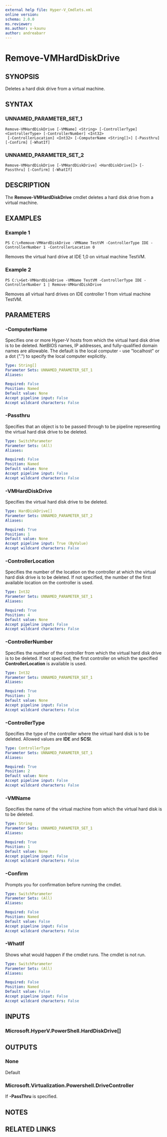 ```yaml
---
external help file: Hyper-V_Cmdlets.xml
online version: 
schema: 2.0.0
ms.reviewer:
ms.author: v-kaunu
author: andreabarr
---
```


# Remove-VMHardDiskDrive

## SYNOPSIS
Deletes a hard disk drive from a virtual machine.

## SYNTAX

### UNNAMED_PARAMETER_SET_1
```
Remove-VMHardDiskDrive [-VMName] <String> [-ControllerType] <ControllerType> [-ControllerNumber] <Int32>
 [-ControllerLocation] <Int32> [-ComputerName <String[]>] [-Passthru] [-Confirm] [-WhatIf]
```

### UNNAMED_PARAMETER_SET_2
```
Remove-VMHardDiskDrive [-VMHardDiskDrive] <HardDiskDrive[]> [-Passthru] [-Confirm] [-WhatIf]
```

## DESCRIPTION
The **Remove-VMHardDiskDrive** cmdlet deletes a hard disk drive from a virtual machine.

## EXAMPLES

### Example 1
```
PS C:\>Remove-VMHardDiskDrive -VMName TestVM -ControllerType IDE -ControllerNumber 1 -ControllerLocation 0
```

Removes the virtual hard drive at IDE 1,0 on virtual machine TestVM.

### Example 2
```
PS C:\>Get-VMHardDiskDrive -VMName TestVM -ControllerType IDE -ControllerNumber 1 | Remove-VMHardDiskDrive
```

Removes all virtual hard drives on IDE controller 1 from virtual machine TestVM.

## PARAMETERS

### -ComputerName
Specifies one or more Hyper-V hosts from which the virtual hard disk drive is to be deleted.
NetBIOS names, IP addresses, and fully-qualified domain names are allowable.
The default is the local computer - use "localhost" or a dot (".") to specify the local computer explicitly.

```yaml
Type: String[]
Parameter Sets: UNNAMED_PARAMETER_SET_1
Aliases: 

Required: False
Position: Named
Default value: None
Accept pipeline input: False
Accept wildcard characters: False
```

### -Passthru
Specifies that an object is to be passed through to be pipeline representing the virtual hard disk drive to be deleted.

```yaml
Type: SwitchParameter
Parameter Sets: (All)
Aliases: 

Required: False
Position: Named
Default value: None
Accept pipeline input: False
Accept wildcard characters: False
```

### -VMHardDiskDrive
Specifies the virtual hard disk drive to be deleted.

```yaml
Type: HardDiskDrive[]
Parameter Sets: UNNAMED_PARAMETER_SET_2
Aliases: 

Required: True
Position: 1
Default value: None
Accept pipeline input: True (ByValue)
Accept wildcard characters: False
```

### -ControllerLocation
Specifies the number of the location on the controller at which the virtual hard disk drive is to be deleted.
If not specified, the number of the first available location on the controller is used.

```yaml
Type: Int32
Parameter Sets: UNNAMED_PARAMETER_SET_1
Aliases: 

Required: True
Position: 4
Default value: None
Accept pipeline input: False
Accept wildcard characters: False
```

### -ControllerNumber
Specifies the number of the controller from which the virtual hard disk drive is to be deleted.
If not specified, the first controller on which the specified **ControllerLocation** is available is used.

```yaml
Type: Int32
Parameter Sets: UNNAMED_PARAMETER_SET_1
Aliases: 

Required: True
Position: 3
Default value: None
Accept pipeline input: False
Accept wildcard characters: False
```

### -ControllerType
Specifies the type of the controller where the virtual hard disk is to be deleted.
Allowed values are **IDE** and **SCSI**.

```yaml
Type: ControllerType
Parameter Sets: UNNAMED_PARAMETER_SET_1
Aliases: 

Required: True
Position: 2
Default value: None
Accept pipeline input: False
Accept wildcard characters: False
```

### -VMName
Specifies the name of the virtual machine from which the virtual hard disk is to be deleted.

```yaml
Type: String
Parameter Sets: UNNAMED_PARAMETER_SET_1
Aliases: 

Required: True
Position: 1
Default value: None
Accept pipeline input: False
Accept wildcard characters: False
```

### -Confirm
Prompts you for confirmation before running the cmdlet.

```yaml
Type: SwitchParameter
Parameter Sets: (All)
Aliases: 

Required: False
Position: Named
Default value: False
Accept pipeline input: False
Accept wildcard characters: False
```

### -WhatIf
Shows what would happen if the cmdlet runs.
The cmdlet is not run.

```yaml
Type: SwitchParameter
Parameter Sets: (All)
Aliases: 

Required: False
Position: Named
Default value: False
Accept pipeline input: False
Accept wildcard characters: False
```

## INPUTS

### Microsoft.HyperV.PowerShell.HardDiskDrive[]

## OUTPUTS

### None
Default

### Microsoft.Virtualization.Powershell.DriveController
If **-PassThru** is specified.

## NOTES

## RELATED LINKS



